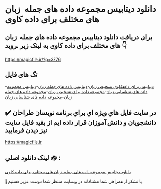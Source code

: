 # دانلود دیتابیس مجموعه داده های جمله  زبان های مختلف برای داده کاوی

## برای دریافت دانلود دیتابیس مجموعه داده های جمله  زبان های مختلف برای داده کاوی به لینک زیر بروید 👇

https://magicfile.ir/?p=3776

## تگ های فایل

-[دیتابیس برای دادهکاوی تشخیص زبان](https://magicfile.ir/product/%d8%af%db%8c%d8%aa%d8%a7%d8%a8%db%8c%d8%b3-%d9%85%d8%ac%d9%85%d9%88%d8%b9%d9%87-%d8%af%d8%a7%d8%af%d9%87-%d9%87%d8%a7%db%8c-%d8%ac%d9%85%d9%84%d9%87-%d8%b2%d8%a8%d8%a7%d9%86-%d9%87%d8%a7%db%8c-%d9%85%d8%ae%d8%aa%d9%84%d9%81-%d8%a8%d8%b1%d8%a7%db%8c-%d8%af%d8%a7%d8%af%d9%87-%da%a9%d8%a7%d9%88%db%8c/)-[دیتابیس داده های جمله زبان](https://magicfile.ir/product/%d8%af%db%8c%d8%aa%d8%a7%d8%a8%db%8c%d8%b3-%d9%85%d8%ac%d9%85%d9%88%d8%b9%d9%87-%d8%af%d8%a7%d8%af%d9%87-%d9%87%d8%a7%db%8c-%d8%ac%d9%85%d9%84%d9%87-%d8%b2%d8%a8%d8%a7%d9%86-%d9%87%d8%a7%db%8c-%d9%85%d8%ae%d8%aa%d9%84%d9%81-%d8%a8%d8%b1%d8%a7%db%8c-%d8%af%d8%a7%d8%af%d9%87-%da%a9%d8%a7%d9%88%db%8c/)-[دیتابیس مجموعه داده های شناسایی زبان](https://magicfile.ir/product/%d8%af%db%8c%d8%aa%d8%a7%d8%a8%db%8c%d8%b3-%d9%85%d8%ac%d9%85%d9%88%d8%b9%d9%87-%d8%af%d8%a7%d8%af%d9%87-%d9%87%d8%a7%db%8c-%d8%ac%d9%85%d9%84%d9%87-%d8%b2%d8%a8%d8%a7%d9%86-%d9%87%d8%a7%db%8c-%d9%85%d8%ae%d8%aa%d9%84%d9%81-%d8%a8%d8%b1%d8%a7%db%8c-%d8%af%d8%a7%d8%af%d9%87-%da%a9%d8%a7%d9%88%db%8c/)-[مجموعه داده برای تشخیص زبان](https://magicfile.ir/product/%d8%af%db%8c%d8%aa%d8%a7%d8%a8%db%8c%d8%b3-%d9%85%d8%ac%d9%85%d9%88%d8%b9%d9%87-%d8%af%d8%a7%d8%af%d9%87-%d9%87%d8%a7%db%8c-%d8%ac%d9%85%d9%84%d9%87-%d8%b2%d8%a8%d8%a7%d9%86-%d9%87%d8%a7%db%8c-%d9%85%d8%ae%d8%aa%d9%84%d9%81-%d8%a8%d8%b1%d8%a7%db%8c-%d8%af%d8%a7%d8%af%d9%87-%da%a9%d8%a7%d9%88%db%8c/)-[مجموعه داده های جمله  زبان](https://magicfile.ir/product/%d8%af%db%8c%d8%aa%d8%a7%d8%a8%db%8c%d8%b3-%d9%85%d8%ac%d9%85%d9%88%d8%b9%d9%87-%d8%af%d8%a7%d8%af%d9%87-%d9%87%d8%a7%db%8c-%d8%ac%d9%85%d9%84%d9%87-%d8%b2%d8%a8%d8%a7%d9%86-%d9%87%d8%a7%db%8c-%d9%85%d8%ae%d8%aa%d9%84%d9%81-%d8%a8%d8%b1%d8%a7%db%8c-%d8%af%d8%a7%d8%af%d9%87-%da%a9%d8%a7%d9%88%db%8c/)-[مجموعه داده های شناسایی زبان](https://magicfile.ir/product/%d8%af%db%8c%d8%aa%d8%a7%d8%a8%db%8c%d8%b3-%d9%85%d8%ac%d9%85%d9%88%d8%b9%d9%87-%d8%af%d8%a7%d8%af%d9%87-%d9%87%d8%a7%db%8c-%d8%ac%d9%85%d9%84%d9%87-%d8%b2%d8%a8%d8%a7%d9%86-%d9%87%d8%a7%db%8c-%d9%85%d8%ae%d8%aa%d9%84%d9%81-%d8%a8%d8%b1%d8%a7%db%8c-%d8%af%d8%a7%d8%af%d9%87-%da%a9%d8%a7%d9%88%db%8c/)

## ✔️ در سايت فايل هاي ويژه اي براي برنامه نويسان طراحان دانشجويان و دانش آموزان قرار داده ايم از بقيه فايل سايت نيز ديدن فرماييد

https://magicfile.ir


## لينک دانلود اصلي 📥 :

[دانلود دیتابیس مجموعه داده های جمله  زبان های مختلف برای داده کاوی](https://magicfile.ir/product/%d8%af%db%8c%d8%aa%d8%a7%d8%a8%db%8c%d8%b3-%d9%85%d8%ac%d9%85%d9%88%d8%b9%d9%87-%d8%af%d8%a7%d8%af%d9%87-%d9%87%d8%a7%db%8c-%d8%ac%d9%85%d9%84%d9%87-%d8%b2%d8%a8%d8%a7%d9%86-%d9%87%d8%a7%db%8c-%d9%85%d8%ae%d8%aa%d9%84%d9%81-%d8%a8%d8%b1%d8%a7%db%8c-%d8%af%d8%a7%d8%af%d9%87-%da%a9%d8%a7%d9%88%db%8c/) 


🙏با تشکر از همراهي شما مشتاقانه در وبسایت منتظر شما دوست عزیز هستیم

